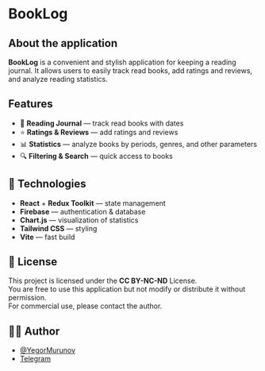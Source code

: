 # BookLog

## About the application

**BookLog** is a convenient and stylish application for keeping a reading journal. It allows users to easily track read books, add ratings and reviews, and analyze reading statistics.

## Features

- 📖 **Reading Journal** — track read books with dates
- ⭐ **Ratings & Reviews** — add ratings and reviews
- 📊 **Statistics** — analyze books by periods, genres, and other parameters
- 🔍 **Filtering & Search** — quick access to books

## 🚀 Technologies

- **React** + **Redux Toolkit** — state management
- **Firebase** — authentication & database
- **Chart.js** — visualization of statistics
- **Tailwind CSS** — styling
- **Vite** — fast build

## 📜 License

This project is licensed under the **CC BY-NC-ND** License.  
You are free to use this application but not modify or distribute it without permission.  
For commercial use, please contact the author.

## 👨‍💻 Author

- [@YegorMurunov](https://www.github.com/YegorMurunov)
- [Telegram](https://t.me/yegerchill)
